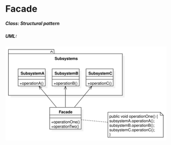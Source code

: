 # Facade

##### Class: Structural pattern

##### UML:

<img src="https://github.com/CamiloJr/design-patterns-gof/blob/main/facade/facade-uml.jpg" width="800" />

